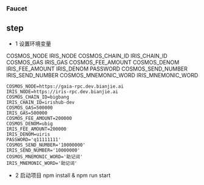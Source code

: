 ### Faucet

## step
- 1 设置环境变量

COSMOS_NODE 
IRIS_NODE
COSMOS_CHAIN_ID
IRIS_CHAIN_ID
COSMOS_GAS
IRIS_GAS
COSMOS_FEE_AMOUNT
COSMOS_DENOM
IRIS_FEE_AMOUNT
IRIS_DENOM
PASSWORD
COSMOS_SEND_NUMBER
IRIS_SEND_NUMBER
COSMOS_MNEMONIC_WORD
IRIS_MNEMONIC_WORD

```
COSMOS_NODE=https://gaia-rpc.dev.bianjie.ai
IRIS_NODE=https://iris-rpc.dev.bianjie.ai
COSMOS_CHAIN_ID=bigbang
IRIS_CHAIN_ID=irishub-dev
COSMOS_GAS=500000
IRIS_GAS=500000
COSMOS_FEE_AMOUNT=200000
COSMOS_DENOM=ubig
IRIS_FEE_AMOUNT=200000
IRIS_DENOM=uiris
PASSWORD='q11111111'
COSMOS_SEND_NUMBER='10000000'
IRIS_SEND_NUMBER='10000000'
COSMOS_MNEMONIC_WORD='助记词'
IRIS_MNEMONIC_WORD='助记词'

```
- 2 启动项目
npm install & npm run start


